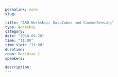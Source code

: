 ```yaml
---
permalink: none
slug:

title: "ARD Workshop: DataCubes and CommonSensing"
type: Workshop
category:
date: "2018-09-20"
time: "11:00"
time_slot: "11:00"
duration:
room: Meridian C
speakers:

description:
---
```

